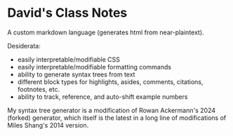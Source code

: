 # David's Class Notes

A custom markdown language (generates html from near-plaintext). 

Desiderata:
- easily interpretable/modifiable CSS
- easily interpretable/modifiable formatting commands
- ability to generate syntax trees from text
- different block types for highlights, asides, comments, citations, footnotes, etc.
- ability to track, reference, and auto-shift example numbers

My syntax tree generator is a modification of Rowan Ackermann's 2024 (forked) generator, which itself is the latest in a long line of modifications of Miles Shang's 2014 version. 